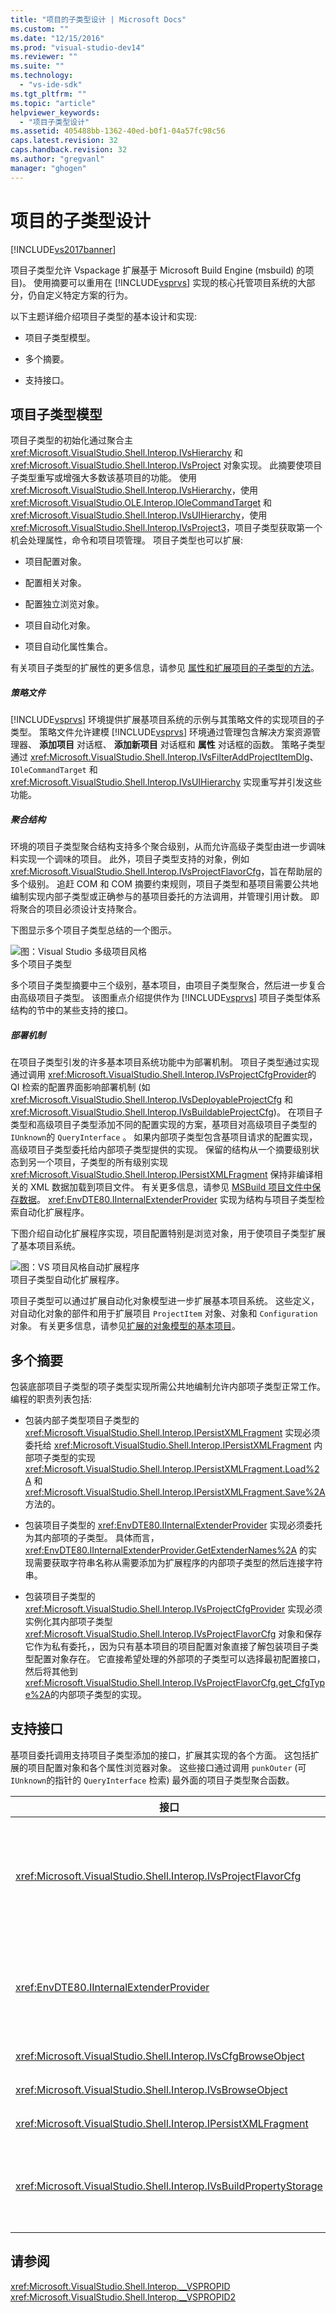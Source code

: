 ```yaml
---
title: "项目的子类型设计 | Microsoft Docs"
ms.custom: ""
ms.date: "12/15/2016"
ms.prod: "visual-studio-dev14"
ms.reviewer: ""
ms.suite: ""
ms.technology: 
  - "vs-ide-sdk"
ms.tgt_pltfrm: ""
ms.topic: "article"
helpviewer_keywords: 
  - "项目子类型设计"
ms.assetid: 405488bb-1362-40ed-b0f1-04a57fc98c56
caps.latest.revision: 32
caps.handback.revision: 32
ms.author: "gregvanl"
manager: "ghogen"
---
```

# 项目的子类型设计
[!INCLUDE[vs2017banner](../../code-quality/includes/vs2017banner.md)]

项目子类型允许 Vspackage 扩展基于 Microsoft Build Engine \(msbuild\) 的项目\)。  使用摘要可以重用在 [!INCLUDE[vsprvs](../../code-quality/includes/vsprvs_md.md)] 实现的核心托管项目系统的大部分，仍自定义特定方案的行为。  
  
 以下主题详细介绍项目子类型的基本设计和实现:  
  
-   项目子类型模型。  
  
-   多个摘要。  
  
-   支持接口。  
  
## 项目子类型模型  
 项目子类型的初始化通过聚合主 <xref:Microsoft.VisualStudio.Shell.Interop.IVsHierarchy> 和 <xref:Microsoft.VisualStudio.Shell.Interop.IVsProject> 对象实现。  此摘要使项目子类型重写或增强大多数该基项目的功能。  使用 <xref:Microsoft.VisualStudio.Shell.Interop.IVsHierarchy>，使用 <xref:Microsoft.VisualStudio.OLE.Interop.IOleCommandTarget> 和 <xref:Microsoft.VisualStudio.Shell.Interop.IVsUIHierarchy>，使用 <xref:Microsoft.VisualStudio.Shell.Interop.IVsProject3>，项目子类型获取第一个机会处理属性，命令和项目项管理。  项目子类型也可以扩展:  
  
-   项目配置对象。  
  
-   配置相关对象。  
  
-   配置独立浏览对象。  
  
-   项目自动化对象。  
  
-   项目自动化属性集合。  
  
 有关项目子类型的扩展性的更多信息，请参见 [属性和扩展项目的子类型的方法](../../extensibility/internals/properties-and-methods-extended-by-project-subtypes.md)。  
  
##### 策略文件  
 [!INCLUDE[vsprvs](../../code-quality/includes/vsprvs_md.md)] 环境提供扩展基项目系统的示例与其策略文件的实现项目的子类型。  策略文件允许建模 [!INCLUDE[vsprvs](../../code-quality/includes/vsprvs_md.md)] 环境通过管理包含解决方案资源管理器、 **添加项目** 对话框、 **添加新项目** 对话框和 **属性** 对话框的函数。  策略子类型通过 <xref:Microsoft.VisualStudio.Shell.Interop.IVsFilterAddProjectItemDlg>、 `IOleCommandTarget` 和 <xref:Microsoft.VisualStudio.Shell.Interop.IVsUIHierarchy> 实现重写并引发这些功能。  
  
##### 聚合结构  
 环境的项目子类型聚合结构支持多个聚合级别，从而允许高级子类型由进一步调味料实现一个调味的项目。  此外，项目子类型支持的对象，例如 <xref:Microsoft.VisualStudio.Shell.Interop.IVsProjectFlavorCfg>，旨在帮助层的多个级别。  追赶 COM 和 COM 摘要约束规则，项目子类型和基项目需要公共地编制实现内部子类型或正确参与的基项目委托的方法调用，并管理引用计数。  即将聚合的项目必须设计支持聚合。  
  
 下图显示多个项目子类型总结的一个图示。  
  
 ![图：Visual Studio 多级项目风格](../../extensibility/internals/media/vs_multilevelprojectflavor.gif "VS\_MultilevelProjectFlavor")  
多个项目子类型  
  
 多个项目子类型摘要中三个级别，基本项目，由项目子类型聚合，然后进一步复合由高级项目子类型。  该图重点介绍提供作为 [!INCLUDE[vsprvs](../../code-quality/includes/vsprvs_md.md)] 项目子类型体系结构的节中的某些支持的接口。  
  
##### 部署机制  
 在项目子类型引发的许多基本项目系统功能中为部署机制。  项目子类型通过实现通过调用 <xref:Microsoft.VisualStudio.Shell.Interop.IVsProjectCfgProvider>的 QI 检索的配置界面影响部署机制 \(如 <xref:Microsoft.VisualStudio.Shell.Interop.IVsDeployableProjectCfg> 和 <xref:Microsoft.VisualStudio.Shell.Interop.IVsBuildableProjectCfg>\)。  在项目子类型和高级项目子类型添加不同的配置实现的方案，基项目对高级项目子类型的 `IUnknown`的 `QueryInterface` 。  如果内部项子类型包含基项目请求的配置实现，高级项目子类型委托给内部项子类型提供的实现。  保留的结构从一个摘要级别状态到另一个项目，子类型的所有级别实现 <xref:Microsoft.VisualStudio.Shell.Interop.IPersistXMLFragment> 保持非编译相关的 XML 数据加载到项目文件。  有关更多信息，请参见 [MSBuild 项目文件中保存数据](../../extensibility/internals/persisting-data-in-the-msbuild-project-file.md)。  <xref:EnvDTE80.IInternalExtenderProvider> 实现为结构与项目子类型检索自动化扩展程序。  
  
 下图介绍自动化扩展程序实现，项目配置特别是浏览对象，用于使项目子类型扩展了基本项目系统。  
  
 ![图：VS 项目风格自动扩展程序](../../extensibility/internals/media/vs_projectflavorautoextender.png "VS\_ProjectFlavorAutoExtender")  
项目子类型自动化扩展程序。  
  
 项目子类型可以通过扩展自动化对象模型进一步扩展基本项目系统。  这些定义，对自动化对象的部件和用于扩展项目 `ProjectItem` 对象、对象和 `Configuration` 对象。  有关更多信息，请参见[扩展的对象模型的基本项目](../../extensibility/internals/extending-the-object-model-of-the-base-project.md)。  
  
## 多个摘要  
 包装底部项目子类型的项子类型实现所需公共地编制允许内部项子类型正常工作。  编程的职责列表包括:  
  
-   包装内部子类型项目子类型的 <xref:Microsoft.VisualStudio.Shell.Interop.IPersistXMLFragment> 实现必须委托给 <xref:Microsoft.VisualStudio.Shell.Interop.IPersistXMLFragment> 内部项子类型的实现 <xref:Microsoft.VisualStudio.Shell.Interop.IPersistXMLFragment.Load%2A> 和 <xref:Microsoft.VisualStudio.Shell.Interop.IPersistXMLFragment.Save%2A> 方法的。  
  
-   包装项目子类型的 <xref:EnvDTE80.IInternalExtenderProvider> 实现必须委托为其内部项的子类型。  具体而言， <xref:EnvDTE80.IInternalExtenderProvider.GetExtenderNames%2A> 的实现需要获取字符串名称从需要添加为扩展程序的内部项子类型的然后连接字符串。  
  
-   包装项目子类型的 <xref:Microsoft.VisualStudio.Shell.Interop.IVsProjectCfgProvider> 实现必须实例化其内部项子类型 <xref:Microsoft.VisualStudio.Shell.Interop.IVsProjectFlavorCfg> 对象和保存它作为私有委托，，因为只有基本项目的项目配置对象直接了解包装项目子类型配置对象存在。  它直接希望处理的外部项的子类型可以选择最初配置接口，然后将其他到 <xref:Microsoft.VisualStudio.Shell.Interop.IVsProjectFlavorCfg.get_CfgType%2A>的内部项子类型的实现。  
  
## 支持接口  
 基项目委托调用支持项目子类型添加的接口，扩展其实现的各个方面。  这包括扩展的项目配置对象和各个属性浏览器对象。  这些接口通过调用 `punkOuter` \(可 `IUnknown`的指针的 `QueryInterface` 检索\) 最外面的项目子类型聚合函数。  
  
|接口|项目子类型|  
|--------|-----------|  
|<xref:Microsoft.VisualStudio.Shell.Interop.IVsProjectFlavorCfg>|向项目子类型:<br /><br /> -   提供 <xref:Microsoft.VisualStudio.Shell.Interop.IVsDeployableProjectCfg> 的实现。<br />-   通过允许项子类型提供其 <xref:Microsoft.VisualStudio.Shell.Interop.IVsDebuggableProjectCfg>的实现控件调试器的生成。<br />-   通过适当地处理在其 <xref:Microsoft.VisualStudio.Shell.Interop.IVsDebuggableProjectCfg.QueryDebugLaunch%2A>的实现的 `DBGLAUNCH_DesignTimeExprEval` 用例禁用设计时表达式计算。|  
|<xref:EnvDTE80.IInternalExtenderProvider>|向项目子类型:<br /><br /> -   扩展该项的 <xref:Microsoft.VisualStudio.Shell.Interop.__VSHPROPID> 添加或移除该项的独立于配置的属性。<br />-   扩展项目自动化对象 \(<xref:Microsoft.VisualStudio.Shell.Interop.__VSHPROPID>\) 该项目。<br /><br /> 上面的属性值从 <xref:Microsoft.VisualStudio.Shell.Interop.__VSHPROPID2> 枚举中采用。|  
|<xref:Microsoft.VisualStudio.Shell.Interop.IVsCfgBrowseObject>|向项目子类型映射回 <xref:Microsoft.VisualStudio.Shell.Interop.IVsCfg> 给定对象的项目配置浏览对象。|  
|<xref:Microsoft.VisualStudio.Shell.Interop.IVsBrowseObject>|向项目子类型映射回 <xref:Microsoft.VisualStudio.Shell.Interop.IVsHierarchy> 或 `VSITEMID` 对象命名项目配置浏览对象。|  
|<xref:Microsoft.VisualStudio.Shell.Interop.IPersistXMLFragment>|向项目子类型保存任意 XML 结构化数据到项目文件 \(.csproj 或 .vbproj\)。  此数据不可见到 MSBuild。|  
|<xref:Microsoft.VisualStudio.Shell.Interop.IVsBuildPropertyStorage>|向项目子类型:<br /><br /> -   添加将保留的新 MSBuild 属性。<br />-   从 MSBuild 移除不必要的属性。<br />-   MSBuild 某个属性的当前值的查询。<br />-   更改 MSBuild 属性的当前值。|  
  
## 请参阅  
 <xref:Microsoft.VisualStudio.Shell.Interop.__VSPROPID>   
 <xref:Microsoft.VisualStudio.Shell.Interop.__VSPROPID2>